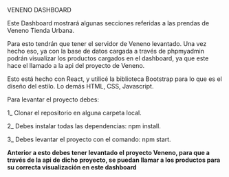 VENENO DASHBOARD

Este Dashboard mostrará algunas secciones referidas a las prendas de Veneno Tienda Urbana.

Para esto tendrán que tener el servidor de Veneno levantado. Una vez hecho eso, ya con la base de datos cargada a través de phpmyadmin podrán visualizar los productos cargados en el dashboard,
ya que este hace el llamado a la api del proyecto de Veneno.

Esto está hecho con React, y utilicé la biblioteca Bootstrap para lo que es el diseño del estilo.
Lo demás HTML, CSS, Javascript.

Para levantar el proyecto debes:

1_ Clonar el repositorio en alguna carpeta local.

2_ Debes instalar todas las dependencias: npm install.

3_ Debes levantar el proyecto con el comando: npm start.

**Anterior a esto debes tener levantado el proyecto Veneno, para que a través de la api de dicho proyecto, se puedan llamar
a los productos para su correcta visualización en este dashboard**
